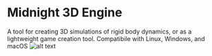 # Midnight 3D Engine #
A tool for creating 3D simulations of rigid body dynamics, or as a lightweight game creation tool.
Compatibile with Linux, Windows, and macOS
![alt text](https://github.com/jimdox/Midnight/blob/master/engine/res/midnight-prev.png)




